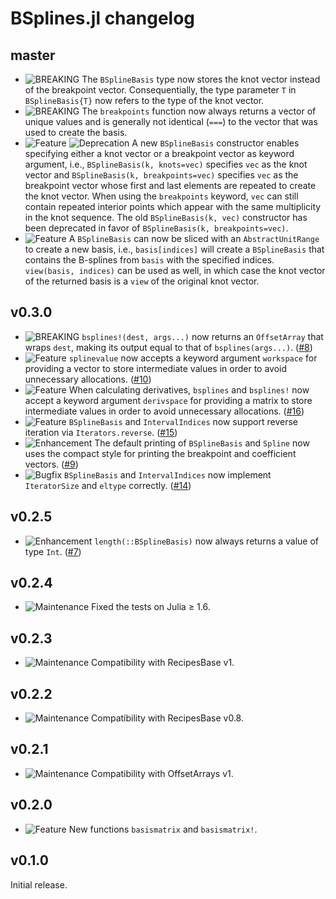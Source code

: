 # BSplines.jl changelog

## master

* ![BREAKING](https://img.shields.io/badge/-BREAKING-red) The `BSplineBasis` type now stores the knot vector instead of the breakpoint vector. Consequentially, the type parameter `T` in `BSplineBasis{T}` now refers to the type of the knot vector.
* ![BREAKING](https://img.shields.io/badge/-BREAKING-red) The `breakpoints` function now always returns a vector of unique values and is generally not identical (`===`) to the vector that was used to create the basis.
* ![Feature](https://img.shields.io/badge/-feature-green) ![Deprecation](https://img.shields.io/badge/-deprecation-orange) A new `BSplineBasis` constructor enables specifying either a knot vector or a breakpoint vector as keyword argument, i.e., `BSplineBasis(k, knots=vec)` specifies `vec` as the knot vector and `BSplineBasis(k, breakpoints=vec)` specifies `vec` as the breakpoint vector whose first and last elements are repeated to create the knot vector. When using the `breakpoints` keyword, `vec` can still contain repeated interior points which appear with the same multiplicity in the knot sequence. The old `BSplineBasis(k, vec)` constructor has been deprecated in favor of `BSplineBasis(k, breakpoints=vec)`.
* ![Feature](https://img.shields.io/badge/-feature-green) A `BSplineBasis` can now be sliced with an `AbstractUnitRange` to create a new basis, i.e., `basis[indices]` will create a `BSplineBasis` that contains the B-splines from `basis` with the specified indices. `view(basis, indices)` can be used as well, in which case the knot vector of the returned basis is a `view` of the original knot vector.

## v0.3.0

* ![BREAKING](https://img.shields.io/badge/-BREAKING-red) `bsplines!(dest, args...)` now returns an `OffsetArray` that wraps `dest`, making its output equal to that of `bsplines(args...)`. ([#8](https://github.com/sostock/BSplines.jl/pull/8))
* ![Feature](https://img.shields.io/badge/-feature-green) `splinevalue` now accepts a keyword argument `workspace` for providing a vector to store intermediate values in order to avoid unnecessary allocations. ([#10](https://github.com/sostock/BSplines.jl/pull/10))
* ![Feature](https://img.shields.io/badge/-feature-green) When calculating derivatives, `bsplines` and `bsplines!` now accept a keyword argument `derivspace` for providing a matrix to store intermediate values in order to avoid unnecessary allocations. ([#16](https://github.com/sostock/BSplines.jl/pull/16))
* ![Feature](https://img.shields.io/badge/-feature-green) `BSplineBasis` and `IntervalIndices` now support reverse iteration via `Iterators.reverse`. ([#15](https://github.com/sostock/BSplines.jl/pull/15))
* ![Enhancement](https://img.shields.io/badge/-enhancement-blue) The default printing of `BSplineBasis` and `Spline` now uses the compact style for printing the breakpoint and coefficient vectors. ([#9](https://github.com/sostock/BSplines.jl/pull/9))
* ![Bugfix](https://img.shields.io/badge/-bugfix-purple) `BSplineBasis` and `IntervalIndices` now implement `IteratorSize` and `eltype` correctly. ([#14](https://github.com/sostock/HalfIntegers.jl/pull/14))

## v0.2.5

* ![Enhancement](https://img.shields.io/badge/-enhancement-blue) `length(::BSplineBasis)` now always returns a value of type `Int`. ([#7](https://github.com/sostock/BSplines.jl/pull/7))

## v0.2.4

* ![Maintenance](https://img.shields.io/badge/-maintenance-grey) Fixed the tests on Julia ≥ 1.6.

## v0.2.3

* ![Maintenance](https://img.shields.io/badge/-maintenance-grey) Compatibility with RecipesBase v1.

## v0.2.2

* ![Maintenance](https://img.shields.io/badge/-maintenance-grey) Compatibility with RecipesBase v0.8.

## v0.2.1

* ![Maintenance](https://img.shields.io/badge/-maintenance-grey) Compatibility with OffsetArrays v1.

## v0.2.0

* ![Feature](https://img.shields.io/badge/-feature-green) New functions `basismatrix` and `basismatrix!`.

## v0.1.0

Initial release.
